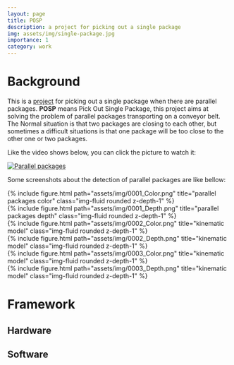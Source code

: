 ```yaml
---
layout: page
title: POSP
description: a project for picking out a single package
img: assets/img/single-package.jpg
importance: 1
category: work
---
```


# Background

This is a [project](https://github.com/LiZheng1997/POSP) for picking out a single package when there are parallel packages. **POSP** means Pick Out Single Package, this project aims at solving the problem of parallel packages transporting on a conveyor belt. The Normal situation is that two packages are closing to each other, but sometimes a difficult situations is that one package will be too close to the other one or two packages.

Like the video shows below, you can click the picture to watch it:

[![Parallel packages](https://res.cloudinary.com/marcomontalbano/image/upload/v1722966674/video_to_markdown/images/youtube--vM1hwYmYbvQ-c05b58ac6eb4c4700831b2b3070cd403.jpg)](https://youtu.be/vM1hwYmYbvQ "Parallel packages")


Some screenshots about the detection of parallel packages are like bellow:  

<div class="row">
    <div class="col-sm mt-3 mt-md-0">
        {% include figure.html path="assets/img/0001_Color.png" title="parallel packages color" class="img-fluid rounded z-depth-1" %}
    </div>
    <div class="col-sm mt-3 mt-md-0">
        {% include figure.html path="assets/img/0001_Depth.png" title="parallel packages depth" class="img-fluid rounded z-depth-1" %}
    </div>
</div>

<div class="row">
    <div class="col-sm mt-3 mt-md-0">
        {% include figure.html path="assets/img/0002_Color.png" title="kinematic model" class="img-fluid rounded z-depth-1" %}
    </div>
    <div class="col-sm mt-3 mt-md-0">
        {% include figure.html path="assets/img/0002_Depth.png" title="kinematic model" class="img-fluid rounded z-depth-1" %}
    </div>
</div>

<div class="row">
    <div class="col-sm mt-3 mt-md-0">
        {% include figure.html path="assets/img/0003_Color.png" title="kinematic model" class="img-fluid rounded z-depth-1" %}
    </div>
    <div class="col-sm mt-3 mt-md-0">
        {% include figure.html path="assets/img/0003_Depth.png" title="kinematic model" class="img-fluid rounded z-depth-1" %}
    </div>
</div>


# Framework

## Hardware

## Software